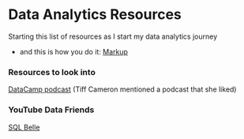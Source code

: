 # Data Analytics Resources
Starting this list of resources as I start my data analytics journey
- and this is how you do it: [Markup](https://docs.github.com/en/get-started/writing-on-github/getting-started-with-writing-and-formatting-on-github/basic-writing-and-formatting-syntax)

### Resources to look into
[DataCamp podcast](datacamp.com) (Tiff Cameron mentioned a podcast that she liked)

### YouTube Data Friends
[SQL Belle](https://www.youtube.com/@sqlbelle)

